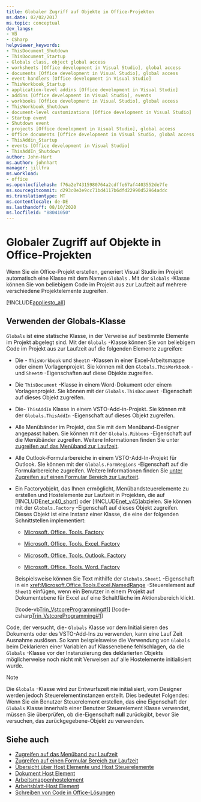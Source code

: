 ```yaml
---
title: Globaler Zugriff auf Objekte in Office-Projekten
ms.date: 02/02/2017
ms.topic: conceptual
dev_langs:
- VB
- CSharp
helpviewer_keywords:
- ThisDocument_Shutdown
- ThisDocument_Startup
- Globals class, object global access
- worksheets [Office development in Visual Studio], global access
- documents [Office development in Visual Studio], global access
- event handlers [Office development in Visual Studio]
- ThisWorkbook_Startup
- application-level addins [Office development in Visual Studio]
- addins [Office development in Visual Studio], events
- workbooks [Office development in Visual Studio], global access
- ThisWorkbook_Shutdown
- document-level customizations [Office development in Visual Studio]
- Startup event
- Shutdown event
- projects [Office development in Visual Studio], global access
- Office documents [Office development in Visual Studio, global access
- ThisAddin_Startup
- events [Office development in Visual Studio]
- ThisAddIn_Shutdown
author: John-Hart
ms.author: johnhart
manager: jillfra
ms.workload:
- office
ms.openlocfilehash: f76a2e74315980764a2cdffe67af4403552de7fe
ms.sourcegitcommit: d293c0e3e9cc71bd4117b6dfd22990d52964addc
ms.translationtype: MT
ms.contentlocale: de-DE
ms.lasthandoff: 08/10/2020
ms.locfileid: "88041050"
---
```

# <a name="global-access-to-objects-in-office-projects"></a>Globaler Zugriff auf Objekte in Office-Projekten
  Wenn Sie ein Office-Projekt erstellen, generiert Visual Studio im Projekt automatisch eine Klasse mit dem Namen `Globals` . Mit der `Globals` -Klasse können Sie von beliebigem Code im Projekt aus zur Laufzeit auf mehrere verschiedene Projektelemente zugreifen.

 [!INCLUDE[appliesto_all](../vsto/includes/appliesto-all-md.md)]

## <a name="how-to-use-the-globals-class"></a>Verwenden der Globals-Klasse
 `Globals` ist eine statische Klasse, in der Verweise auf bestimmte Elemente im Projekt abgelegt sind. Mit der `Globals` -Klasse können Sie von beliebigem Code im Projekt aus zur Laufzeit auf die folgenden Elemente zugreifen:

- Die - `ThisWorkbook` und `Sheet`*n* -Klassen in einer Excel-Arbeitsmappe oder einem Vorlagenprojekt. Sie können mit den `Globals.ThisWorkbook` - und `Sheet`*n* -Eigenschaften auf diese Objekte zugreifen.

- Die `ThisDocument` -Klasse in einem Word-Dokument oder einem Vorlagenprojekt. Sie können mit der `Globals.ThisDocument` -Eigenschaft auf dieses Objekt zugreifen.

- Die- `ThisAddIn` Klasse in einem VSTO-Add-in-Projekt. Sie können mit der `Globals.ThisAddIn` -Eigenschaft auf dieses Objekt zugreifen.

- Alle Menübänder im Projekt, das Sie mit dem Menüband-Designer angepasst haben. Sie können mit der `Globals.Ribbons` -Eigenschaft auf die Menübänder zugreifen. Weitere Informationen finden Sie unter [zugreifen auf das Menüband zur Laufzeit](../vsto/accessing-the-ribbon-at-run-time.md).

- Alle Outlook-Formularbereiche in einem VSTO-Add-In-Projekt für Outlook. Sie können mit der `Globals.FormRegions` -Eigenschaft auf die Formularbereiche zugreifen. Weitere Informationen finden Sie [unter Zugreifen auf einen Formular Bereich zur Laufzeit](../vsto/accessing-a-form-region-at-run-time.md).

- Ein Factoryobjekt, das Ihnen ermöglicht, Menübandsteuerelemente zu erstellen und Hostelemente zur Laufzeit in Projekten, die auf [!INCLUDE[net_v40_short](../sharepoint/includes/net-v40-short-md.md)] oder [!INCLUDE[net_v45](../vsto/includes/net-v45-md.md)]abzielen. Sie können mit der `Globals.Factory` -Eigenschaft auf dieses Objekt zugreifen. Dieses Objekt ist eine Instanz einer Klasse, die eine der folgenden Schnittstellen implementiert:

  - [Microsoft. Office. Tools. Factory](xref:Microsoft.Office.Tools.Factory)

  - [Microsoft. Office. Tools. Excel. Factory](xref:Microsoft.Office.Tools.Excel.Factory)

  - [Microsoft. Office. Tools. Outlook. Factory](xref:Microsoft.Office.Tools.Outlook.Factory)

  - [Microsoft. Office. Tools. Word. Factory](xref:Microsoft.Office.Tools.Word.Factory)

  Beispielsweise können Sie Text mithilfe der `Globals.Sheet1` -Eigenschaft in ein <xref:Microsoft.Office.Tools.Excel.NamedRange> -Steuerelement auf `Sheet1` einfügen, wenn ein Benutzer in einem Projekt auf Dokumentebene für Excel auf eine Schaltfläche im Aktionsbereich klickt.

  [!code-vb[Trin_VstcoreProgramming#1](../vsto/codesnippet/VisualBasic/Trin_VstcoreProgrammingExcelVB/Sheet1.vb#1)]
  [!code-csharp[Trin_VstcoreProgramming#1](../vsto/codesnippet/CSharp/Trin_VstcoreProgrammingExcelCS/Sheet1.cs#1)]

 Code, der versucht, die- `Globals` Klasse vor dem Initialisieren des Dokuments oder des VSTO-Add-Ins zu verwenden, kann eine Lauf Zeit Ausnahme auslösen. So kann beispielsweise die Verwendung von `Globals` beim Deklarieren einer Variablen auf Klassenebene fehlschlagen, da die `Globals` -Klasse vor der Instanziierung des deklarierten Objekts möglicherweise noch nicht mit Verweisen auf alle Hostelemente initialisiert wurde.

> [!NOTE]
> Die `Globals` -Klasse wird zur Entwurfszeit nie initialisiert, vom Designer werden jedoch Steuerelementinstanzen erstellt. Dies bedeutet Folgendes: Wenn Sie ein Benutzer Steuerelement erstellen, das eine Eigenschaft der `Globals` Klasse innerhalb einer Benutzer Steuerelement Klasse verwendet, müssen Sie überprüfen, ob die-Eigenschaft **null** zurückgibt, bevor Sie versuchen, das zurückgegebene-Objekt zu verwenden.

## <a name="see-also"></a>Siehe auch
- [Zugreifen auf das Menüband zur Laufzeit](../vsto/accessing-the-ribbon-at-run-time.md)
- [Zugreifen auf einen Formular Bereich zur Laufzeit](../vsto/accessing-a-form-region-at-run-time.md)
- [Übersicht über Host Elemente und Host Steuerelemente](../vsto/host-items-and-host-controls-overview.md)
- [Dokument Host Element](../vsto/document-host-item.md)
- [Arbeitsmappenhostelement](../vsto/workbook-host-item.md)
- [Arbeitsblatt-Host Element](../vsto/worksheet-host-item.md)
- [Schreiben von Code in Office-Lösungen](../vsto/writing-code-in-office-solutions.md)
